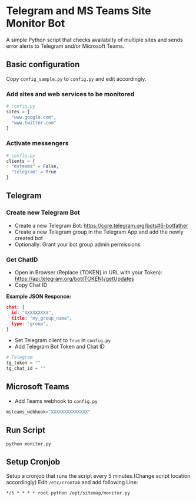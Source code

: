 # Telegram and MS Teams Site Monitor Bot

A simple Python script that checks availabilty of multiple sites and sends error alerts to Telegram and/or Microsoft Teams.

## Basic configuration
Copy `config_sample.py` to `config.py` and edit accordingly.

### Add sites and web services to be monitored
```python
# config.py
sites = [
  "www.google.com",
  "www.twitter.com"
]
```

### Activate messengers
```python
# config.py
clients = {
  "msteams" = False,
  "telegram" = True
}
```

## Telegram

### Create new Telegram Bot
* Create a new Telegram Bot: https://core.telegram.org/bots#6-botfather
* Create a new Telegram group in the Telegram App and add the newly created bot
* Optionally: Grant your bot group admin permissions

### Get ChatID
* Open in Browser (Replace {TOKEN} in URL with your Token): https://api.telegram.org/bot{TOKEN}/getUpdates
* Copy Chat ID

**Example JSON Responce:**
```json
chat: {
  id: "XXXXXXXXX",
  title: "my_group_name",
  type: "group",
}
```

* Set Telegram client to `True` in `config.py`
* Add Telegram Bot Token and Chat ID

```python
# Telegram
tg_token = ""
tg_chat_id = ""
```

## Microsoft Teams
* Add Teams webhook to `config.py`

```python
msteams_webhook="XXXXXXXXXXXXXX"
```

## Run Script
```
python monitor.py
```

## Setup Cronjob
Setup a cronjob that runs the script every 5 minutes.(Change script location accordingly)
Edit `/etc/crontab` and add following Line:
```
*/5 * * * * root python /opt/sitemap/monitor.py
```
